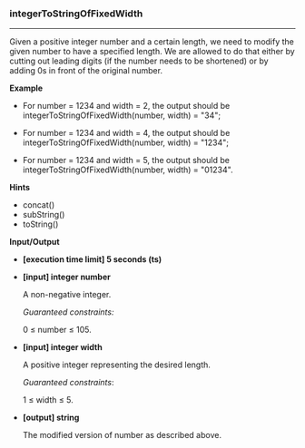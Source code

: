 ### integerToStringOfFixedWidth
---
Given a positive integer number and a certain length, we need to modify the given number to have a specified length. We are allowed to do that either by cutting out leading digits (if the number needs to be shortened) or by adding 0s in front of the original number.

**Example**

-   For number = 1234 and width = 2, the output should be
integerToStringOfFixedWidth(number, width) = "34";

-   For number = 1234 and width = 4, the output should be
integerToStringOfFixedWidth(number, width) = "1234";

-   For number = 1234 and width = 5, the output should be
integerToStringOfFixedWidth(number, width) = "01234".

**Hints**
-   concat()
-   subString()
-   toString()

**Input/Output**

-   **[execution time limit] 5 seconds (ts)**
-   **[input] integer number**

    A non-negative integer. 

    *Guaranteed constraints:*

    0 ≤ number ≤ 105.

-   **[input] integer width**

    A positive integer representing the desired length.

    *Guaranteed constraints*:

    1 ≤ width ≤ 5.

-   **[output] string** 

    The modified version of number as described above.